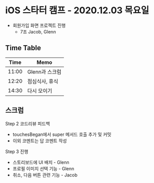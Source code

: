 # iOS 스타터 캠프 - 2020.12.03 목요일

- 회원가입 화면 프로젝트 진행
    - 7조 Jacob, Glenn 

## Time Table

Time  | Memo 
----- | ---------------------------------------------
11:00 | Glenn과 스크럼
12:20 | 점심식사, 휴식
14:30 | 다시 모이기

## 스크럼

Step 2 코드리뷰 피드백
- touchesBegan에서 super 메서드 호출 추가 및 커밋
- 이외 코멘트는 답 코멘트 작성


Step 3 진행 
- 스토리보드에 UI 배치 - Glenn
- 프로필 이미지 선택 기능 - Glenn
- 취소, 다음 버튼 관련 기능 - Jacob

